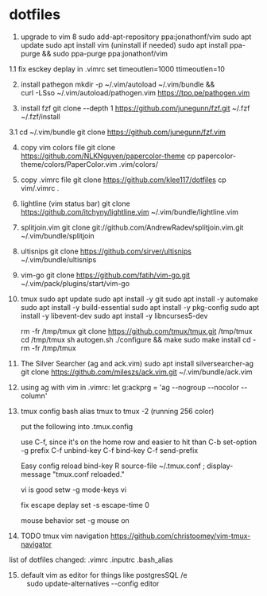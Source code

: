 # dotfiles

1. upgrade to vim 8
    sudo add-apt-repository ppa:jonathonf/vim
	sudo apt update
	sudo apt install vim
	(uninstall if needed) sudo apt install ppa-purge && sudo ppa-purge ppa:jonathonf/vim

1.1 fix esckey deplay
   in .vimrc
   set timeoutlen=1000 ttimeoutlen=10

2. install pathegon
   mkdir -p ~/.vim/autoload ~/.vim/bundle && \
curl -LSso ~/.vim/autoload/pathogen.vim https://tpo.pe/pathogen.vim

3. install fzf
git clone --depth 1 https://github.com/junegunn/fzf.git ~/.fzf
~/.fzf/install

3.1 cd ~/.vim/bundle
git clone https://github.com/junegunn/fzf.vim

4. copy vim colors file
	git clone https://github.com/NLKNguyen/papercolor-theme
	cp papercolor-theme/colors/PaperColor.vim .vim/colors/

5. copy .vimrc file
	git clone https://github.com/klee117/dotfiles
	cp vim/.vimrc .

6. lightline (vim status bar)
	git clone https://github.com/itchyny/lightline.vim ~/.vim/bundle/lightline.vim

7. splitjoin.vim
   git clone git://github.com/AndrewRadev/splitjoin.vim.git ~/.vim/bundle/splitjoin

8. ultisnips
	git clone https://github.com/sirver/ultisnips ~/.vim/bundle/ultisnips

9. vim-go
	git clone https://github.com/fatih/vim-go.git ~/.vim/pack/plugins/start/vim-go

10. tmux
	sudo apt update
	sudo apt install -y git
	sudo apt install -y automake
	sudo apt install -y build-essential
	sudo apt install -y pkg-config
	sudo apt install -y libevent-dev
	sudo apt install -y libncurses5-dev

	rm -fr /tmp/tmux
	git clone https://github.com/tmux/tmux.git /tmp/tmux
	cd /tmp/tmux
	sh autogen.sh
	./configure && make
	sudo make install
	cd -
	rm -fr /tmp/tmux

11. The Silver Searcher (ag and ack.vim)
	sudo apt install silversearcher-ag
	git clone https://github.com/mileszs/ack.vim.git ~/.vim/bundle/ack.vim
	
12.
	using ag with vim 
	in .vimrc:
	let g:ackprg = 'ag --nogroup --nocolor --column'
	
13.
	tmux config
	bash alias tmux to tmux -2 (running 256 color) 
	
	put the following into .tmux.config
	
	use C-f, since it's on the home row and easier to hit than C-b
	set-option -g prefix C-f
	unbind-key C-f
	bind-key C-f send-prefix

	Easy config reload
	bind-key R source-file ~/.tmux.conf \; display-message "tmux.conf reloaded."

	vi is good
	setw -g mode-keys vi

	fix escape deplay
	set -s escape-time 0

	mouse behavior
	set -g mouse on

14. TODO tmux vim navigation
    https://github.com/christoomey/vim-tmux-navigator

	
list of dotfiles changed:
.vimrc
.inputrc
.bash_alias

15. default vim as editor for things like postgresSQL /e  
    sudo update-alternatives --config editor
